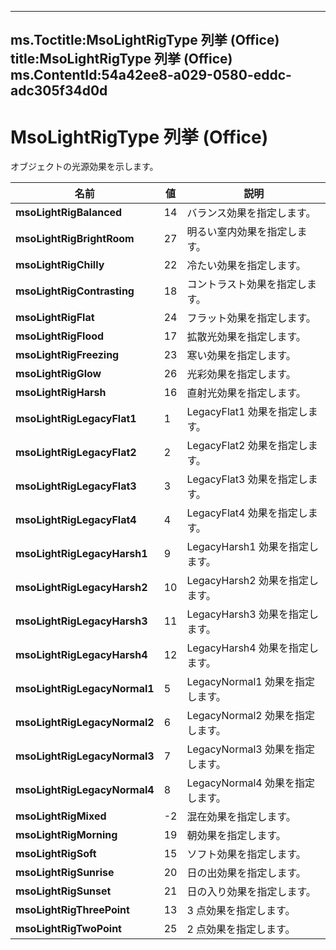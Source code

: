 

---
ms.Toctitle:MsoLightRigType 列挙 (Office)
title:MsoLightRigType 列挙 (Office)
ms.ContentId:54a42ee8-a029-0580-eddc-adc305f34d0d
---
# MsoLightRigType 列挙 (Office)




オブジェクトの光源効果を示します。

|**名前**|**値**|**説明**|
|---|---|---|
|**msoLightRigBalanced**|14|バランス効果を指定します。|
|**msoLightRigBrightRoom**|27|明るい室内効果を指定します。|
|**msoLightRigChilly**|22|冷たい効果を指定します。|
|**msoLightRigContrasting**|18|コントラスト効果を指定します。|
|**msoLightRigFlat**|24|フラット効果を指定します。|
|**msoLightRigFlood**|17|拡散光効果を指定します。|
|**msoLightRigFreezing**|23|寒い効果を指定します。|
|**msoLightRigGlow**|26|光彩効果を指定します。|
|**msoLightRigHarsh**|16|直射光効果を指定します。|
|**msoLightRigLegacyFlat1**|1|LegacyFlat1 効果を指定します。|
|**msoLightRigLegacyFlat2**|2|LegacyFlat2 効果を指定します。|
|**msoLightRigLegacyFlat3**|3|LegacyFlat3 効果を指定します。|
|**msoLightRigLegacyFlat4**|4|LegacyFlat4 効果を指定します。|
|**msoLightRigLegacyHarsh1**|9|LegacyHarsh1 効果を指定します。|
|**msoLightRigLegacyHarsh2**|10|LegacyHarsh2 効果を指定します。|
|**msoLightRigLegacyHarsh3**|11|LegacyHarsh3 効果を指定します。|
|**msoLightRigLegacyHarsh4**|12|LegacyHarsh4 効果を指定します。|
|**msoLightRigLegacyNormal1**|5|LegacyNormal1 効果を指定します。|
|**msoLightRigLegacyNormal2**|6|LegacyNormal2 効果を指定します。|
|**msoLightRigLegacyNormal3**|7|LegacyNormal3 効果を指定します。|
|**msoLightRigLegacyNormal4**|8|LegacyNormal4 効果を指定します。|
|**msoLightRigMixed**|-2|混在効果を指定します。|
|**msoLightRigMorning**|19|朝効果を指定します。|
|**msoLightRigSoft**|15|ソフト効果を指定します。|
|**msoLightRigSunrise**|20|日の出効果を指定します。|
|**msoLightRigSunset**|21|日の入り効果を指定します。|
|**msoLightRigThreePoint**|13|3 点効果を指定します。|
|**msoLightRigTwoPoint**|25|2 点効果を指定します。|




